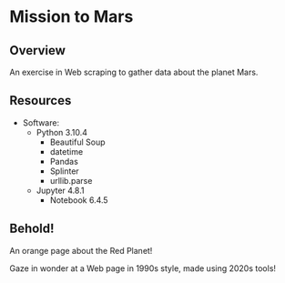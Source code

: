 # Mission to Mars

## Overview
An exercise in Web scraping to gather data about the planet Mars.

## Resources
- Software:
  - Python 3.10.4
    - Beautiful Soup
    - datetime
    - Pandas
    - Splinter
    - urllib.parse
  - Jupyter 4.8.1
    - Notebook 6.4.5

## Behold!
An orange page about the Red Planet!

Gaze in wonder at a Web page in 1990s style, made using 2020s tools!